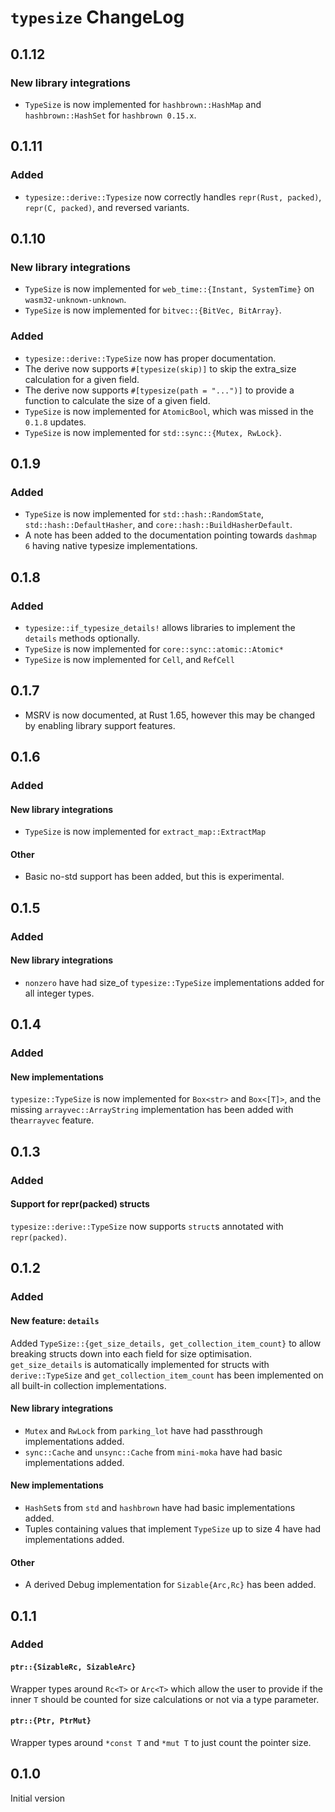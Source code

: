 # `typesize` ChangeLog

## 0.1.12

### New library integrations

- `TypeSize` is now implemented for `hashbrown::HashMap` and `hashbrown::HashSet` for `hashbrown 0.15.x`.

## 0.1.11

### Added

- `typesize::derive::Typesize` now correctly handles `repr(Rust, packed)`, `repr(C, packed)`, and reversed variants.

## 0.1.10

### New library integrations

- `TypeSize` is now implemented for `web_time::{Instant, SystemTime}` on `wasm32-unknown-unknown`.
- `TypeSize` is now implemented for `bitvec::{BitVec, BitArray}`.

### Added

- `typesize::derive::TypeSize` now has proper documentation.
- The derive now supports `#[typesize(skip)]` to skip the extra_size calculation for a given field.
- The derive now supports `#[typesize(path = "...")]` to provide a function to calculate the size of a given field.
- `TypeSize` is now implemented for `AtomicBool`, which was missed in the `0.1.8` updates.
- `TypeSize` is now implemented for `std::sync::{Mutex, RwLock}`.

## 0.1.9

### Added

- `TypeSize` is now implemented for `std::hash::RandomState`, `std::hash::DefaultHasher`, and `core::hash::BuildHasherDefault`.
- A note has been added to the documentation pointing towards `dashmap 6` having native typesize implementations.

## 0.1.8

### Added

- `typesize::if_typesize_details!` allows libraries to implement the `details` methods optionally.
- `TypeSize` is now implemented for `core::sync::atomic::Atomic*`
- `TypeSize` is now implemented for `Cell`, and `RefCell`

## 0.1.7

- MSRV is now documented, at Rust 1.65, however this may be changed by enabling library support features.

## 0.1.6

### Added

#### New library integrations

- `TypeSize` is now implemented for `extract_map::ExtractMap`

#### Other

- Basic no-std support has been added, but this is experimental.

## 0.1.5

### Added

#### New library integrations

- `nonzero` have had size_of `typesize::TypeSize` implementations added for all integer types.

## 0.1.4

### Added

#### New implementations

`typesize::TypeSize` is now implemented for `Box<str>` and `Box<[T]>`, and the missing
`arrayvec::ArrayString` implementation has been added with the`arrayvec` feature.

## 0.1.3

### Added

#### Support for repr(packed) structs

`typesize::derive::TypeSize` now supports `struct`s annotated with `repr(packed)`.

## 0.1.2

### Added

#### New feature: `details`

Added `TypeSize::{get_size_details, get_collection_item_count}` to allow breaking structs down into each field for size optimisation. `get_size_details` is automatically implemented for structs with `derive::TypeSize` and `get_collection_item_count` has been implemented on all built-in collection implementations.

#### New library integrations

- `Mutex` and `RwLock` from `parking_lot` have had passthrough implementations added.
- `sync::Cache` and `unsync::Cache` from `mini-moka` have had basic implementations added.

#### New implementations

- `HashSet`s from `std` and `hashbrown` have had basic implementations added.
- Tuples containing values that implement `TypeSize` up to size 4 have had implementations added.

#### Other

- A derived Debug implementation for `Sizable{Arc,Rc}` has been added.

## 0.1.1

### Added

#### `ptr::{SizableRc, SizableArc}`

Wrapper types around `Rc<T>` or `Arc<T>` which allow the user to provide if the inner `T`
should be counted for size calculations or not via a type parameter.

#### `ptr::{Ptr, PtrMut}`

Wrapper types around `*const T` and `*mut T` to just count the pointer size.

## 0.1.0

Initial version
